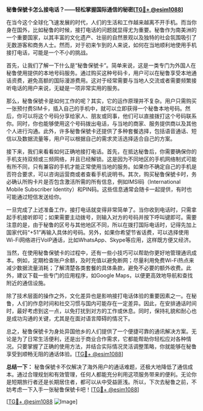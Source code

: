 **秘鲁保號卡怎么接电话？——轻松掌握国际通信的秘密[[TG💪+ @esim1088](https://t.me/s/esim1088)]**

在当今这个全球化飞速发展的时代，人们的生活和工作越来越离不开手机。而当你身在国外，比如秘鲁的时候，接打电话的问题就显得尤为重要。秘鲁作为南美洲的一个重要国家，以其丰富的文化遗产、壮丽的自然景观以及独特的社会氛围吸引了无数游客和商务人士。然而，对于初来乍到的人来说，如何在当地顺利地使用手机接打电话，可能是一个不小的挑战。

首先，让我们了解一下什么是“秘鲁保號卡”。简单来说，这是一类专门为外国人在秘鲁使用提供的本地号码服务。通过购买这种号码卡，用户可以在秘鲁享受本地通话资费，避免高额的国际漫游费用。这对于经常需要与当地人交流或者需要频繁接听电话的用户来说，无疑是一项非常实用的服务。

那么，秘鲁保號卡是如何工作的呢？其实，它的运作原理并不复杂。用户只需购买一张预付费SIM卡，插入自己的手机中，就可以立即获得一个秘鲁本地号码。然后，你可以将这个号码分享给家人、朋友或同事，他们可以直接拨打这个号码联系你。同时，你也能够使用这个号码拨出电话，与当地的商家、服务提供商以及其他个人进行沟通。此外，许多秘鲁保號卡还提供了多种套餐选择，包括语音通话、短信以及数据流量等，用户可以根据自己的需求灵活选择适合自己的方案。

接下来，我们来看看如何正确地接打电话。首先，在抵达秘鲁后，你需要确保你的手机支持双频或三频网络，并且已经解锁。这是因为不同地区的手机网络制式可能有所不同，只有兼容的手机才能正常使用当地的服务。如果你不确定自己的手机是否符合要求，可以咨询运营商或者查看手机说明书。其次，购买秘鲁保號卡时，务必确认所购卡片是否包含激活所需的所有信息，例如IMSI码（International Mobile Subscriber Identity）和PIN码。这些信息通常会随卡一起提供，有时也可能通过短信发送给你。

一旦完成了上述准备工作，接打电话就变得非常简单了。当你收到电话时，只需拿起手机接听即可；如果需要主动拨号，则输入对方的号码并按下呼叫键即可。需要注意的是，由于秘鲁的区号与其他地区不同，所以在拨打国际电话时，记得先加上国家代码“+51”再输入具体的号码。另外，如果你希望节省话费，可以选择使用Wi-Fi网络进行VoIP通话，比如WhatsApp、Skype等应用，这样既方便又经济。

当然，在使用秘鲁保號卡的过程中，还有一些小技巧可以帮助你更好地管理通讯成本。例如，定期检查账户余额，及时充值以避免断网；尽量利用免费Wi-Fi热点来减少数据流量消耗；了解清楚各类套餐的具体条款，避免不必要的额外收费。此外，建议下载一些专门的应用程序，如Google Maps，以便更高效地导航和查找附近的通信设施。

除了技术层面的操作之外，文化差异也是影响接打电话体验的重要因素之一。在秘鲁，人们的作息时间和社交习惯与国内可能存在一定差异。因此，在安排通话时间时，最好考虑到这一点，以免打扰到对方的工作或休息。同时，保持礼貌和耐心也是成功沟通的关键，尤其是在面对语言障碍的情况下。

总之，秘鲁保號卡为身处异国他乡的人们提供了一个便捷可靠的通讯解决方案。无论是为了日常生活便利，还是出于商业合作需求，它都能帮助你轻松应对各种情况。只要掌握了正确的使用方法，并结合实际情况灵活调整策略，你就能够在秘鲁享受到顺畅无阻的通话体验。[[TG💪+ @esim1088](https://t.me/s/esim1088)]

**总结一下：**
秘鲁保號卡不仅解决了海外用户的通话难题，还极大地降低了通信成本。通过合理规划和有效管理，任何人都能充分利用这项服务带来的便利。无论你是短期旅行者还是长期居住者，都可以从中受益匪浅。所以，下次去秘鲁之前，不妨考虑一下入手一张秘鲁保號卡吧！[[TG💪+ @esim1088](https://t.me/s/esim1088)] 

[[TG💪+ @esim1088](https://t.me/s/esim1088) ![Image](https://i.postimg.cc/4NQfJmqS/Snipaste-2025-05-13-00-14-12.png)]